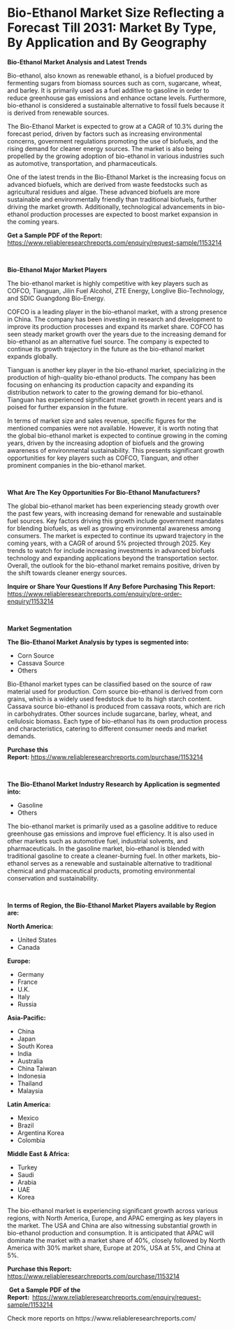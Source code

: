 <p><h1>Bio-Ethanol Market Size Reflecting a Forecast Till 2031: Market By Type, By Application and By Geography</h1></p><p><strong>Bio-Ethanol Market Analysis and Latest Trends</strong></p>
<p><p>Bio-ethanol, also known as renewable ethanol, is a biofuel produced by fermenting sugars from biomass sources such as corn, sugarcane, wheat, and barley. It is primarily used as a fuel additive to gasoline in order to reduce greenhouse gas emissions and enhance octane levels. Furthermore, bio-ethanol is considered a sustainable alternative to fossil fuels because it is derived from renewable sources.</p><p>The Bio-Ethanol Market is expected to grow at a CAGR of 10.3% during the forecast period, driven by factors such as increasing environmental concerns, government regulations promoting the use of biofuels, and the rising demand for cleaner energy sources. The market is also being propelled by the growing adoption of bio-ethanol in various industries such as automotive, transportation, and pharmaceuticals.</p><p>One of the latest trends in the Bio-Ethanol Market is the increasing focus on advanced biofuels, which are derived from waste feedstocks such as agricultural residues and algae. These advanced biofuels are more sustainable and environmentally friendly than traditional biofuels, further driving the market growth. Additionally, technological advancements in bio-ethanol production processes are expected to boost market expansion in the coming years.</p></p>
<p><strong>Get a Sample PDF of the Report:&nbsp;</strong> <a href="https://www.reliableresearchreports.com/enquiry/request-sample/1153214">https://www.reliableresearchreports.com/enquiry/request-sample/1153214</a></p>
<p>&nbsp;</p>
<p><strong>Bio-Ethanol Major Market Players</strong></p>
<p><p>The bio-ethanol market is highly competitive with key players such as COFCO, Tianguan, Jilin Fuel Alcohol, ZTE Energy, Longlive Bio-Technology, and SDIC Guangdong Bio-Energy. </p><p>COFCO is a leading player in the bio-ethanol market, with a strong presence in China. The company has been investing in research and development to improve its production processes and expand its market share. COFCO has seen steady market growth over the years due to the increasing demand for bio-ethanol as an alternative fuel source. The company is expected to continue its growth trajectory in the future as the bio-ethanol market expands globally.</p><p>Tianguan is another key player in the bio-ethanol market, specializing in the production of high-quality bio-ethanol products. The company has been focusing on enhancing its production capacity and expanding its distribution network to cater to the growing demand for bio-ethanol. Tianguan has experienced significant market growth in recent years and is poised for further expansion in the future.</p><p>In terms of market size and sales revenue, specific figures for the mentioned companies were not available. However, it is worth noting that the global bio-ethanol market is expected to continue growing in the coming years, driven by the increasing adoption of biofuels and the growing awareness of environmental sustainability. This presents significant growth opportunities for key players such as COFCO, Tianguan, and other prominent companies in the bio-ethanol market.</p></p>
<p>&nbsp;</p>
<p><strong>What Are The Key Opportunities For Bio-Ethanol Manufacturers?</strong></p>
<p><p>The global bio-ethanol market has been experiencing steady growth over the past few years, with increasing demand for renewable and sustainable fuel sources. Key factors driving this growth include government mandates for blending biofuels, as well as growing environmental awareness among consumers. The market is expected to continue its upward trajectory in the coming years, with a CAGR of around 5% projected through 2025. Key trends to watch for include increasing investments in advanced biofuels technology and expanding applications beyond the transportation sector. Overall, the outlook for the bio-ethanol market remains positive, driven by the shift towards cleaner energy sources.</p></p>
<p><strong>Inquire or Share Your Questions If Any Before Purchasing This Report:</strong> <a href="https://www.reliableresearchreports.com/enquiry/pre-order-enquiry/1153214">https://www.reliableresearchreports.com/enquiry/pre-order-enquiry/1153214</a></p>
<p>&nbsp;</p>
<p><strong>Market Segmentation</strong></p>
<p><strong>The Bio-Ethanol Market Analysis by types is segmented into:</strong></p>
<p><ul><li>Corn Source</li><li>Cassava Source</li><li>Others</li></ul></p>
<p><p>Bio-Ethanol market types can be classified based on the source of raw material used for production. Corn source bio-ethanol is derived from corn grains, which is a widely used feedstock due to its high starch content. Cassava source bio-ethanol is produced from cassava roots, which are rich in carbohydrates. Other sources include sugarcane, barley, wheat, and cellulosic biomass. Each type of bio-ethanol has its own production process and characteristics, catering to different consumer needs and market demands.</p></p>
<p><strong>Purchase this Report:&nbsp;</strong><a href="https://www.reliableresearchreports.com/purchase/1153214">https://www.reliableresearchreports.com/purchase/1153214</a></p>
<p>&nbsp;</p>
<p><strong>The Bio-Ethanol Market Industry Research by Application is segmented into:</strong></p>
<p><ul><li>Gasoline</li><li>Others</li></ul></p>
<p><p>The bio-ethanol market is primarily used as a gasoline additive to reduce greenhouse gas emissions and improve fuel efficiency. It is also used in other markets such as automotive fuel, industrial solvents, and pharmaceuticals. In the gasoline market, bio-ethanol is blended with traditional gasoline to create a cleaner-burning fuel. In other markets, bio-ethanol serves as a renewable and sustainable alternative to traditional chemical and pharmaceutical products, promoting environmental conservation and sustainability.</p></p>
<p>&nbsp;</p>
<p><strong>In terms of Region, the Bio-Ethanol Market Players available by Region are:</strong></p>
<p>
    <p> <strong> North America: </strong>
        <ul>
            <li>United States</li>
            <li>Canada</li>
        </ul>
        </p> 
    <p> <strong> Europe: </strong>
        <ul>
            <li>Germany</li>
            <li>France</li>
            <li>U.K.</li>
            <li>Italy</li>
            <li>Russia</li>
        </ul>
        </p> 
    <p> <strong> Asia-Pacific: </strong>
        <ul>
            <li>China</li>
            <li>Japan</li>
            <li>South Korea</li>
            <li>India</li>
            <li>Australia</li>
            <li>China Taiwan</li>
            <li>Indonesia</li>
            <li>Thailand</li>
            <li>Malaysia</li>
        </ul>
        </p> 
    <p> <strong> Latin America: </strong>
        <ul>
            <li>Mexico</li>
            <li>Brazil</li>
            <li>Argentina Korea</li>
            <li>Colombia</li>
        </ul>
        </p> 
    <p> <strong> Middle East & Africa: </strong>
        <ul>
            <li>Turkey</li>
            <li>Saudi</li>
            <li>Arabia</li>
            <li>UAE</li>
            <li>Korea</li>
        </ul>
    </p>
    </p>
<p><p>The bio-ethanol market is experiencing significant growth across various regions, with North America, Europe, and APAC emerging as key players in the market. The USA and China are also witnessing substantial growth in bio-ethanol production and consumption. It is anticipated that APAC will dominate the market with a market share of 40%, closely followed by North America with 30% market share, Europe at 20%, USA at 5%, and China at 5%.</p></p>
<p><strong>Purchase this Report: </strong><a href="https://www.reliableresearchreports.com/purchase/1153214">https://www.reliableresearchreports.com/purchase/1153214</a></p>
<p>&nbsp;<strong>Get a Sample PDF of the Report:&nbsp;&nbsp;</strong><a href="https://www.reliableresearchreports.com/enquiry/request-sample/1153214">https://www.reliableresearchreports.com/enquiry/request-sample/1153214</a></p>
<p><strong></strong></p>
<p>Check more reports on https://www.reliableresearchreports.com/</p>